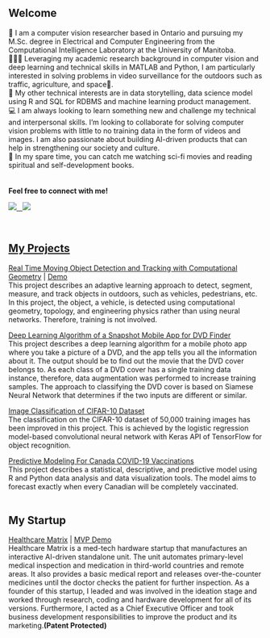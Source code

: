 ## Welcome

👋 I am a computer vision researcher based in Ontario and pursuing my M.Sc. degree in Electrical and Computer Engineering from the Computational Intelligence Laboratory at the University of Manitoba.<br />
👩🏻‍💻 Leveraging my academic research background in computer vision and deep learning and technical skills in MATLAB and Python, I am particularly interested in solving problems in video surveillance for the outdoors such as traffic, agriculture, and space🚀.<br /> 
🌱 My other technical interests are in data storytelling, data science model using R and SQL for RDBMS and machine learning product management.<br />
💻 I am always looking to learn something new and challenge my technical and interpersonal skills. I’m looking to collaborate for solving computer vision problems with little to no training data in the form of videos and images. I am also passionate about building AI-driven products that can help in strengthening our society and culture.<br /> 
👀 In my spare time, you can catch me watching sci-fi movies and reading spiritual and self-development books.<br/>
<br/>
<br/>
**Feel free to connect with me!**
<p>
  <a href="https://www.linkedin.com/in/juwairiah-zia/" rel="nofollow noreferrer">
    <img src="https://img.shields.io/badge/LinkedIn-0077B5?style=for-the-badge&logo=linkedin&logoColor=white"
  </a> &nbsp;
  <a href="https://twitter.com/javeriazhere" rel="nofollow noreferrer">
    <img src="https://img.shields.io/badge/Twitter-1DA1F2?style=for-the-badge&logo=twitter&logoColor=white"
  </a>
</p>
<br/>
    
## My Projects
[Real Time Moving Object Detection and Tracking with Computational Geometry](https://github.com/javeriaz15/Vehicle-Tracking-Using-Computational-Geometry) | [Demo](https://github.com/javeriaz15/Vehicle-Tracking-Using-Computational-Geometry/blob/main/Object%20Segmentation/output.mp4) <br />
This project describes an adaptive learning approach to detect, segment, measure, and track objects in outdoors, such as vehicles, pedestrians, etc. In this project, the object, a vehicle, is detected using computational geometry, topology, and engineering physics rather than using neural networks. Therefore, training is not involved.<br /> 

[Deep Learning Algorithm of a Snapshot Mobile App for DVD Finder](https://github.com/javeriaz15/SiameseNN-for-DVD-Snapshot-App) <br /> 
This project describes a deep learning algorithm for a mobile photo app where you take a picture of a DVD, and the app tells you all the information about it. The output should be to find out the movie that the DVD cover belongs to. As each class of a DVD cover has a single training data instance, therefore, data augmentation was performed to increase training samples. The approach to classifying the DVD cover is based on Siamese Neural Network that determines if the two inputs are different or similar. <br />
    
[Image Classification of CIFAR-10 Dataset](https://github.com/javeriaz15/logistic-regression-on-CIFAR-10) <br /> 
The classification on the CIFAR-10 dataset of 50,000 training images has been improved in this project. This is achieved by the logistic regression model-based convolutional neural network with Keras API of TensorFlow for object recognition. <br /> 
    
[Predictive Modeling For Canada COVID-19 Vaccinations](https://github.com/javeriaz15/Predictive-Modeling-on-Canada-COVID-Vaccinations) <br /> 
This project describes a statistical, descriptive, and predictive model using R and Python data analysis and data visualization tools. The model aims to forecast exactly when every Canadian will be completely vaccinated. <br /> 
<br/>    
## My Startup 
[Healthcare Matrix](https://thenestio.com/startup/healthcare-matrix/) | [MVP Demo](https://www.youtube.com/watch?v=xanfuA6B2g0&ab_channel=JaveriaZ) <br /> 
Healthcare Matrix is a med-tech hardware startup that manufactures an interactive AI-driven standalone unit. The unit automates primary-level medical inspection and medication in third-world countries and remote areas. It also provides a basic medical report and releases over-the-counter medicines until the doctor checks the patient for further inspection. As a founder of this startup, I leaded and was involved in the ideation stage and worked through research, coding and hardware development for all of its versions. Furthermore, I acted as a Chief Executive Officer and took business development responsibilities to improve the product and its marketing.**(Patent Protected)**<br />

    
<!---
javeriaz15/javeriaz15 is a ✨ special ✨ repository because its `README.md` (this file) appears on your GitHub profile.
You can click the Preview link to take a look at your changes.
--->
